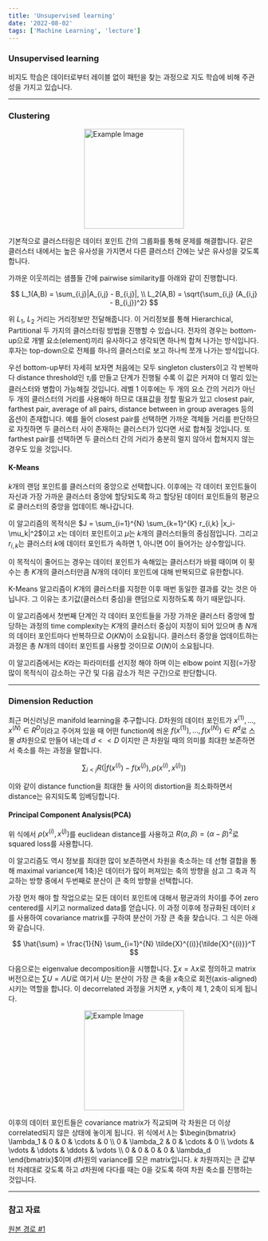 ```yaml
---
title: 'Unsupervised learning'
date: '2022-08-02'
tags: ['Machine Learning', 'lecture']
---
```


### Unsupervised learning

비지도 학습은 데이터로부터 레이블 없이 패턴을 찾는 과정으로 지도 학습에 비해 주관성을 가지고 있습니다.

---

### Clustering

<img src="https://media.licdn.com/dms/image/v2/D4D12AQFLMjsqAoIMKQ/article-cover_image-shrink_600_2000/article-cover_image-shrink_600_2000/0/1701022315764?e=2147483647&v=beta&t=uXrY1kHrWpu_3ol3bjWb0Z6SISmvcycSx1zNo_B74Qo" alt="Example Image" style="display: block; margin: 0 auto; height:200;" />

기본적으로 클러스터링은 데이터 포인트 간의 그룹화를 통해 문제를 해결합니다. 같은 클러스터 내에서는 높은 유사성을 가지면서 다른 클러스터 간에는 낮은 유사성을 갖도록 합니다.

가까운 이웃끼리는 샘플들 간에 pairwise similarity를 아래와 같이 진행합니다.

$$
L_1(A,B) = \sum_{i,j}|A_{i,j} - B_{i,j}|, \\
L_2(A,B) = \sqrt{\sum_{i,j} (A_{i,j} - B_{i,j})^2}
$$

위 $L_1$, $L_2$ 거리는 거리정보만 전달해줍니다. 이 거리정보를 통해 Hierarchical, Partitional 두 가지의 클러스터링 방법을 진행할 수 있습니다. 전자의 경우는 bottom-up으로 개별 요소(element)끼리 유사하다고 생각되면 하나씩 합쳐 나가는 방식입니다. 후자는 top-down으로 전체를 하나의 클러스터로 보고 하나씩 쪼개 나가는 방식입니다.

우선 bottom-up부터 자세히 보자면 처음에는 모두 singleton clusters이고 각 반복마다 distance threshold인 $\tau_i$를 만들고 단계가 진행될 수록 이 값은 커져야 더 멀리 있는 클러스터와 병합이 가능해질 것입니다. 레벨 1 이후에는 두 개의 요소 간의 거리가 아닌 두 개의 클러스터의 거리를 사용해야 하므로 대표값을 정할 필요가 있고 closest pair, farthest pair, average of all pairs, distance between in group averages 등의 옵션이 존재합니다. 예를 들어 closest pair를 선택하면 가까운 객체들 거리를 판단하므로 자칫하면 두 클러스터 사이 존재하는 클러스터가 있다면 서로 합쳐질 것입니다. 또 farthest pair를 선택하면 두 클러스터 간의 거리가 충분히 멀지 않아서 합쳐지지 않는 경우도 있을 것입니다.

#### K-Means

$k$개의 랜덤 포인트를 클러스터의 중앙으로 선택합니다. 이후에는 각 데이터 포인트들이 자신과 가장 가까운 클러스터 중앙에 할당되도록 하고 할당된 데이터 포인트들의 평균으로 클러스터의 중앙을 업데이트 해나갑니다.

이 알고리즘의 목적식은 $J = \sum_{i=1}^{N} \sum_{k=1}^{K} r_{i,k} |x_i-\mu_k|^2$이고 $x$는 데이터 포인트이고 $\mu$는 $k$개의 클러스터들의 중심점입니다. 그리고 $r_{i,k}$는 클러스터 $k$에 데이터 포인트가 속하면 1, 아니면 0이 들어가는 상수항입니다.

이 목적식이 줄어드는 경우는 데이터 포인트가 속해있는 클러스터가 바뀔 때이며 이 횟수는 총 $K$개의 클러스터만큼 $N$개의 데이터 포인트에 대해 반복되므로 유한합니다.

K-Means 알고리즘이 $K$개의 클러스터를 지정한 이후 매번 동일한 결과를 갖는 것은 아닙니다. 그 이유는 초기값(클러스터 중심)을 랜덤으로 지정하도록 하기 때문입니다.

이 알고리즘에서 첫번째 단계인 각 데이터 포인트들을 가장 가까운 클러스터 중앙에 할당하는 과정의 time complexity는 $K$개의 클러스터 중심이 지정이 되어 있으며 총 $N$개의 데이터 포인트마다 반복하므로 $O(KN)$이 소요됩니다. 클러스터 중앙을 업데이트하는 과정은 총 $N$개의 데이터 포인트를 사용할 것이므로 $O(N)$이 소요됩니다.

이 알고리즘에서는 $K$라는 파라미터를 선지정 해야 하며 이는 elbow point 지점(=가장 많이 목적식이 감소하는 구간 및 다음 감소가 적은 구간)으로 판단합니다.

---

### Dimension Reduction

최근 머신러닝은 manifold learning을 추구합니다. $D$차원의 데이터 포인트가 $x^{(1)}, \dots, x^{(N)} \in R^D$이라고 주어져 있을 때 어떤 function에 씌운 $f(x^{(1)}), \dots, f(x^{(N)}) \in R^d$로 스몰 $d$차원으로 만들어 내는데 $d << D$ 이지만 큰 차원일 때의 의미를 최대한 보존하면서 축소를 하는 과정을 말합니다.

$$
\sum_{i < j} R(|f(x^{(i)}) - f(x^{(j)}), \rho(x^{(i)}, x^{(j)}))
$$

이와 같이 distance function을 최대한 둘 사이의 distortion을 최소화하면서 distance는 유지되도록 임베딩합니다.

#### Principal Component Analysis(PCA)

위 식에서 $\rho(x^{(i)}, x^{(j)})$를 euclidean distance를 사용하고 $R(\alpha, \beta) = (\alpha - \beta)^2$로 squared loss를 사용합니다.

이 알고리즘도 역시 정보를 최대한 많이 보존하면서 차원을 축소하는 데 선형 결합을 통해 maximal variance(제 1축)은 데이터가 많이 퍼져있는 축의 방향을 삼고 그 축과 직교하는 방향 중에서 두번째로 분산이 큰 축의 방향을 선택합니다.

가장 먼저 해야 할 작업으로는 모든 데이터 포인트에 대해서 평균과의 차이를 주어 zero centered를 시키고 normalized data를 얻습니다. 이 과정 이후에 정규화된 데이터 $\tilde{x}$를 사용하여 covariance matrix를 구하여 분산이 가장 큰 축을 찾습니다. 그 식은 아래와 같습니다.

$$
\hat{\sum} = \frac{1}{N} \sum_{i=1}^{N} \tilde{X}^{(i)}{\tilde{X}^{(i)}}^T
$$

다음으로는 eigenvalue decomposition을 시행합니다. $\sum x = \lambda x$로 정의하고 matrix 버전으로는 $\sum U = \Lambda U$로 여기서 $U$는 분산이 가장 큰 축을 $x$축으로 회전(axis-aligned)시키는 역할을 합니다. 이 decorrelated 과정을 거치면 $x$, $y$축이 제 1, 2축이 되게 됩니다.

<img src="https://intoli.com/blog/pca-and-svd/img/basic-pca.png" alt="Example Image" style="display: block; margin: 0 auto; height:200;" />

이후의 데이터 포인트들은 covariance matrix가 직교되며 각 차원은 더 이상 correlated되지 않은 상태에 놓이게 됩니다. 위 식에서 $\lambda$는 $\begin{bmatrix} \lambda_1 & 0 & 0 & \cdots & 0 \\ 0 & \lambda_2 & 0 & \cdots & 0 \\ \vdots & \vdots & \ddots & \ddots & \vdots \\ 0 & 0 & 0 & 0 & \lambda_d \end{bmatrix}$이며 $d$차원의 variance를 모은 matrix입니다. $k$ 차원까지는 큰 값부터 차례대로 갖도록 하고 $d$차원에 다다를 때는 0을 갖도록 하여 차원 축소를 진행하는 것입니다.

---

### 참고 자료

[원본 경로 #1](https://youtu.be/eTqt4oRfXrA?si=naP3qVFz4Uuzu0hV)